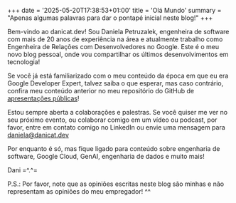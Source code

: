 +++
date = '2025-05-20T17:38:53+01:00'
title = 'Olá Mundo'
summary = "Apenas algumas palavras para dar o pontapé inicial neste blog!"
+++

Bem-vindo ao danicat.dev! Sou Daniela Petruzalek, engenheira de software com mais de 20 anos de experiência na área e atualmente trabalho como Engenheira de Relações com Desenvolvedores no Google. Este é o meu novo blog pessoal, onde vou compartilhar os últimos desenvolvimentos em tecnologia!

Se você já está familiarizado com o meu conteúdo da época em que eu era Google Developer Expert, talvez saiba o que esperar, mas caso contrário, confira meu conteúdo anterior no meu repositório do GitHub de [apresentações públicas](https://github.com/danicat/public-speaking)!

Estou sempre aberta a colaborações e palestras. Se você quiser me ver no seu próximo evento, ou colaborar comigo em um vídeo ou podcast, por favor, entre em contato comigo no LinkedIn ou envie uma mensagem para [daniela@danicat.dev](mailto:daniela@danicat.dev)

Por enquanto é só, mas fique ligado para conteúdo sobre engenharia de software, Google Cloud, GenAI, engenharia de dados e muito mais!

Dani =^.^=

P.S.: Por favor, note que as opiniões escritas neste blog são minhas e não representam as opiniões do meu empregador! ^^
